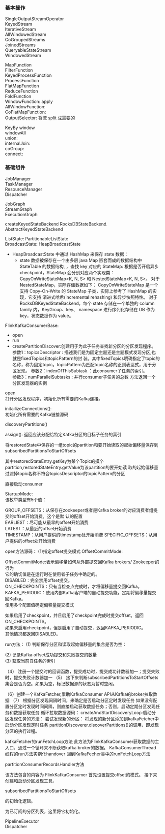 ### 基本操作
SingleOutputStreamOperator  
KeyedStream  
IterativeStream   
AllWindowedStream  
CoGroupedStreams  
JoinedStreams  
QueryableStateStream  
WindowedStream   


MapFunction  
FilterFunction  
KeyedProcessFunction  
ProcessFunction  
FlatMapFunction  
ReduceFunction   
FoldFunction   
WindowFunction:  apply    
AllWindowFunction:  
CoFlatMapFunction:   
OutputSelector: 将流 split 成需要的  


KeyBy
window  
windowAll  
union:   
internalJoin:   
coGroup:   
connect:

### 基础组件
JobManager  
TaskManager   
ResourceManager  
Dispatcher  

JobGraph  
StreamGraph  
ExecutionGraph   


createKeyedStateBackend
RocksDBStateBackend.
AbstractKeyedStateBackend

ListState: PartitionableListState  
BroadcastState:  HeapBroadcastState
- HeapBroadcastState 中通过 HashMap 来保存 state 数据：
    - state 数据被保存在一个由多层 java Map 嵌套而成的数据结构中
      StateTable 的数据结构, ，查找 key 对应的 StateMap:
      根据是否开启异步 checkpoint，StateMap 会分别对应两个实现类：CopyOnWriteStateMap<K, N, S> 和 NestedStateMap<K, N, S>。 对于 NestedStateMap，实际存储数据如下：
      CopyOnWriteStateMap 是一个支持 Copy-On-Write 的 StateMap 子类，实际上参考了 HashMap 的实现，它支持 渐进式哈希(incremental rehashing) 和异步快照特性。
      对于 RocksDBKeyedStateBackend，每个 state 存储在一个单独的 column family 内，KeyGroup、key、 namespace 进行序列化存储在 DB 作为 key，状态数据作为 value。



FlinkKafkaConsumerBase:  
- open
- run  
- createPartitionDiscover:创建用于为此子任务查找新分区的分区发现程序。
  参数1：topicsDescriptor : 描述我们是为固定主题还是主题模式发现分区,也就是ﬁxedTopics和topicPattern的封 装。其中ﬁxedTopics明确指定了topic的名称，称为固定topic。topicPattern为匹配topic名称的正则表达式，用于分 区发现。
  参数2：indexOfThisSubtask ：此consumer子任务的索引。   
  参数3：numParallelSubtasks : 并行consumer子任务的总数 
  方法返回一个分区发现器的实例
  
open  
  打开分区发现程序，初始化所有需要的Kafka连接。  

initailizeConnections():   
初始化所有需要的Kafka链接源码  

discoveryPartitions()    

assign():   返回应该分配给特定Kafka分区的目标子任务的索引   


将restoredState中保存的一组topic的partition和要开始读取的起始偏移量保存到 subscribedPartitionsToStartOﬀsets

其中restoredStateEntry.getKey为某个Topic的摸个partition,restoredStateEntry.getValue为该partition的要开始读 取的起始偏移量 过滤掉topic名称不符合topicsDescriptor的topicPattern的分区

直接启动consumer


StartupMode:   
该枚举类型有5个值：

GROUP_OFFSETS：从保存在zookeeper或者是Kafka broker的对应消费者组提交的oﬀset开始消费，这个是默 认的配置   
EARLIEST：尽可能从最早的oﬀset开始消费   
LATEST：从最近的oﬀset开始消费   
TIMESTAMP：从用户提供的timestamp处开始消费 
SPECIFIC_OFFSETS：从用户提供的oﬀset处开始消费

open方法源码： 
(1)指定oﬀset提交模式
OﬀsetCommitMode:

OﬀsetCommitMode:表示偏移量如何从外部提交回Kafka brokers/ Zookeeper的行为   
它的确切值是在运行时在使用者子任务中确定的。  
DISABLED：完全禁用oﬀset提交。   
ON_CHECKPOINTS：只有当检查点完成时，才将偏移量提交回Kafka。   
KAFKA_PERIODIC：使用内部Kafka客户端的自动提交功能，定期将偏移量提交回Kafka。  
使用多个配置值确定偏移量提交模式

如果启用了checkpoint，并且启用了checkpoint完成时提交oﬀset，返回ON_CHECKPOINTS。  
如果未启用checkpoint，但是启用了自动提交，返回KAFKA_PERIODIC。  
其他情况都返回DISABLED。  




run方法： (1) 判断保存分区和读取起始偏移量的集合是否为空：

(2) 记录Kafka oﬀset成功提交和失败提交的数量  
(3) 获取当前自任务的索引  

（4） 注册一个提交时的回调函数，提交成功时，提交成功计数器加一；提交失败时，提交失败计数器加一
（5） 接下来判断subscribedPartitionsToStartOﬀsets集合是否为空。如果为空，标记数据源的状态为暂时空闲。

（6）创建一个KafkaFetcher,借助KafkaConsumer API从Kafka的broker拉取数据
（7） 根据分区发现间隔时间，来确定是否启动分区定时发现任务 如果没有配置分区定时发现时间间隔，则直接启动获取数据任务；否则，启动定期分区发现任务和数据获取任务
循环拉取数据源码：
createAndStartDiscoveryLoop:启动分区发现任务的方法：
尝试发现新的分区：
将发现的新分区添加到kafkaFetcher中
启动分区发现定时任务
partitionDiscoverer.discoverPartitions()的调用，即发现分区的执行过程。

kafkaFetcher的runFetchLoop方法
此方法为FlinkKafkaConsumer获取数据的主入口，通过一个循环来不断获取kafka broker的数据。
KafkaConsumerThread线程的run方法实例化handover
回到KafkaFecher类中的runFetchLoop方法

partitionConsumerRecordsHandler方法

该方法包含的内容为 FlinkKafkaConsumer 首先设置提交oﬀset的模式。 接下来创建和启动分区发现工具。

subscribedPartitionsToStartOffsets

的初始化逻辑。

为已订阅的分区列表，这里将它初始化。




PipelineExecutor   
Dispatcher   


